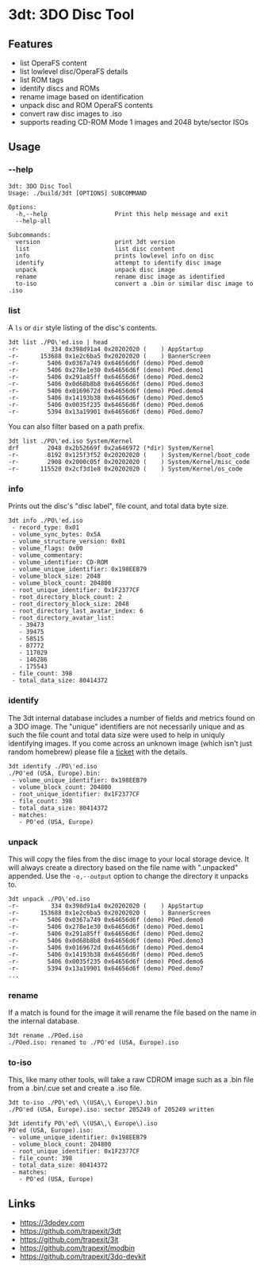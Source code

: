 # 3dt: 3DO Disc Tool

## Features

* list OperaFS content
* list lowlevel disc/OperaFS details
* list ROM tags
* identify discs and ROMs
* rename image based on identification
* unpack disc and ROM OperaFS contents
* convert raw disc images to .iso
* supports reading CD-ROM Mode 1 images and 2048 byte/sector ISOs


## Usage

### --help

```
3dt: 3DO Disc Tool
Usage: ./build/3dt [OPTIONS] SUBCOMMAND

Options:
  -h,--help                   Print this help message and exit
  --help-all

Subcommands:
  version                     print 3dt version
  list                        list disc content
  info                        prints lowlevel info on disc
  identify                    attempt to identify disc image
  unpack                      unpack disc image
  rename                      rename disc image as identified
  to-iso                      convert a .bin or similar disc image to .iso
```


### list

A `ls` or `dir` style listing of the disc's contents.

```
3dt list ./PO\'ed.iso | head
-r-         334 0x398d91a4 0x20202020 (    ) AppStartup
-r-      153688 0x1e2c6ba5 0x20202020 (    ) BannerScreen
-r-        5406 0x0367a749 0x64656d6f (demo) POed.demo0
-r-        5406 0x278e1e30 0x64656d6f (demo) POed.demo1
-r-        5406 0x291a85ff 0x64656d6f (demo) POed.demo2
-r-        5406 0x0d68b8b8 0x64656d6f (demo) POed.demo3
-r-        5406 0x0169672d 0x64656d6f (demo) POed.demo4
-r-        5406 0x14193b38 0x64656d6f (demo) POed.demo5
-r-        5406 0x0035f235 0x64656d6f (demo) POed.demo6
-r-        5394 0x13a19901 0x64656d6f (demo) POed.demo7
```

You can also filter based on a path prefix.

```
3dt list ./PO\'ed.iso System/Kernel
drf        2048 0x2b52669f 0x2a646972 (*dir) System/Kernel
-r-        8192 0x125f3f52 0x20202020 (    ) System/Kernel/boot_code
-r-        2908 0x2000c05f 0x20202020 (    ) System/Kernel/misc_code
-r-      115520 0x2cf3d1e8 0x20202020 (    ) System/Kernel/os_code
```


### info

Prints out the disc's "disc label", file count, and total data byte size.

```
3dt info ./PO\'ed.iso
 - record_type: 0x01
 - volume_sync_bytes: 0x5A
 - volume_structure_version: 0x01
 - volume_flags: 0x00
 - volume_commentary:
 - volume_identifier: CD-ROM
 - volume_unique_identifier: 0x198EEB79
 - volume_block_size: 2048
 - volume_block_count: 204800
 - root_unique_identifier: 0x1F2377CF
 - root_directory_block_count: 2
 - root_directory_block_size: 2048
 - root_directory_last_avatar_index: 6
 - root_directory_avatar_list:
   - 39473
   - 39475
   - 58515
   - 87772
   - 117029
   - 146286
   - 175543
 - file_count: 398
 - total_data_size: 80414372
```

### identify

The 3dt internal database includes a number of fields and metrics found on a 3DO image. The "unique" identifiers are not necessarily unique and as such the file count and total data size were used to help in uniquly identifying images. If you come across an unknown image (which isn't just random homebrew) please file a [ticket](https://github.com/trapexit/3dt/issues) with the details.

```
3dt identify ./PO\'ed.iso
./PO'ed (USA, Europe).bin:
 - volume_unique_identifier: 0x198EEB79
 - volume_block_count: 204800
 - root_unique_identifier: 0x1F2377CF
 - file_count: 398
 - total_data_size: 80414372
 - matches:
   - PO'ed (USA, Europe)
```


### unpack

This will copy the files from the disc image to your local storage device. It will always create a directory based on the file name with ".unpacked" appended. Use the `-o,--output` option to change the directory it unpacks to.

```
3dt unpack ./PO\'ed.iso
-r-         334 0x398d91a4 0x20202020 (    ) AppStartup
-r-      153688 0x1e2c6ba5 0x20202020 (    ) BannerScreen
-r-        5406 0x0367a749 0x64656d6f (demo) POed.demo0
-r-        5406 0x278e1e30 0x64656d6f (demo) POed.demo1
-r-        5406 0x291a85ff 0x64656d6f (demo) POed.demo2
-r-        5406 0x0d68b8b8 0x64656d6f (demo) POed.demo3
-r-        5406 0x0169672d 0x64656d6f (demo) POed.demo4
-r-        5406 0x14193b38 0x64656d6f (demo) POed.demo5
-r-        5406 0x0035f235 0x64656d6f (demo) POed.demo6
-r-        5394 0x13a19901 0x64656d6f (demo) POed.demo7
...
```


### rename

If a match is found for the image it will rename the file based on the name in the internal database.

```
3dt rename ./POed.iso
./POed.iso: renamed to ./PO'ed (USA, Europe).iso
```


### to-iso

This, like many other tools, will take a raw CDROM image such as a .bin file from a .bin/.cue set and create a .iso file.

```
3dt to-iso ./PO\'ed\ \(USA\,\ Europe\).bin
./PO'ed (USA, Europe).iso: sector 205249 of 205249 written

3dt identify PO\'ed\ \(USA\,\ Europe\).iso
PO'ed (USA, Europe).iso:
 - volume_unique_identifier: 0x198EEB79
 - volume_block_count: 204800
 - root_unique_identifier: 0x1F2377CF
 - file_count: 398
 - total_data_size: 80414372
 - matches:
   - PO'ed (USA, Europe)
```


## Links

* https://3dodev.com
* https://github.com/trapexit/3dt
* https://github.com/trapexit/3it
* https://github.com/trapexit/modbin
* https://github.com/trapexit/3do-devkit

